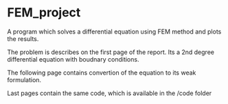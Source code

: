 # FEM_project
A program which solves a differential equation using FEM method and plots the results. 


The problem is describes on the first page of the report. Its a 2nd degree differential equation with boudnary conditions.

The following page contains convertion of the equation to its weak formulation.

Last pages contain the same code, which is available in the /code folder
